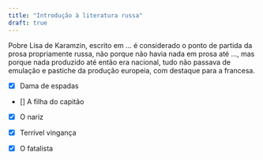 ```yaml
---
title: "Introdução à literatura russa"
draft: true
---
```


Pobre Lisa de Karamzin, escrito em ...  é considerado o ponto de partida da prosa propriamente russa, não porque não havia nada em prosa até ..., mas porque nada produzido até então era nacional, tudo não passava de emulação e pastiche da produção europeia, com destaque para a francesa. 

- [X] Dama de espadas

- [] A filha do capitão

- [X] O nariz
- [X] Terrível vingança

- [X] O fatalista


